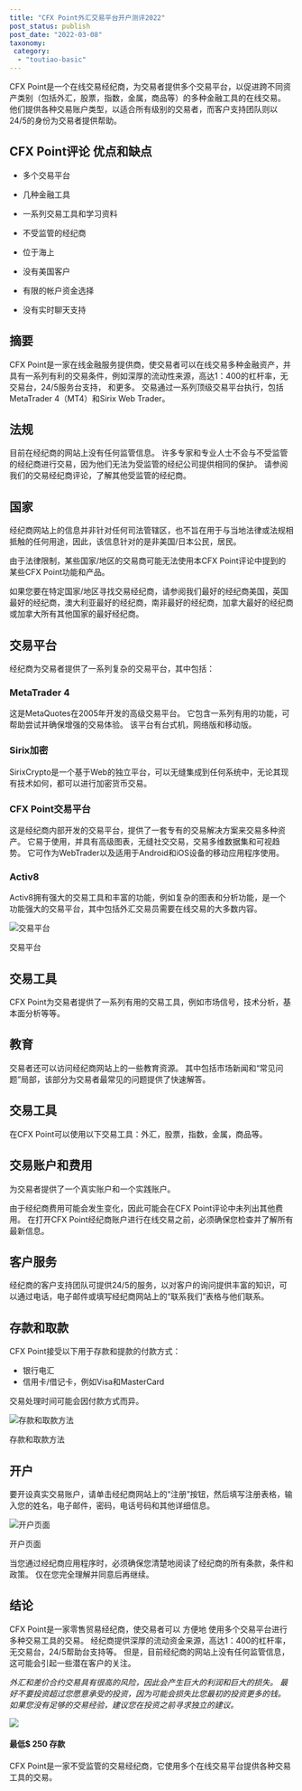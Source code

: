 ```yaml
---
title: "CFX Point外汇交易平台开户测评2022"
post_status: publish
post_date: "2022-03-08"
taxonomy:
 category: 
  - "toutiao-basic"
---
```


CFX Point是一个在线交易经纪商，为交易者提供多个交易平台，以促进跨不同资产类别（包括外汇，股票，指数，金属，商品等）的多种金融工具的在线交易。 他们提供各种交易账户类型，以适合所有级别的交易者，而客户支持团队则以24/5的身份为交易者提供帮助。

## CFX Point评论 优点和缺点

- 多个交易平台
    
- 几种金融工具
    
- 一系列交易工具和学习资料
    
- 不受监管的经纪商
    
- 位于海上
    
- 没有美国客户
    
- 有限的帐户资金选择
    
- 没有实时聊天支持
    

## 摘要

CFX Point是一家在线金融服务提供商，使交易者可以在线交易多种金融资产，并具有一系列有利的交易条件，例如深厚的流动性来源，高达1：400的杠杆率，无交易台，24/5服务台支持， 和更多。 交易通过一系列顶级交易平台执行，包括MetaTrader 4（MT4）和Sirix Web Trader。

## 法规

目前在经纪商的网站上没有任何监管信息。 许多专家和专业人士不会与不受监管的经纪商进行交易，因为他们无法为受监管的经纪公司提供相同的保护。 请参阅我们的交易经纪商评论，了解其他受监管的经纪商。

## 国家

经纪商网站上的信息并非针对任何司法管辖区，也不旨在用于与当地法律或法规相抵触的任何用途，因此，该信息针对的是非美国/日本公民，居民。

由于法律限制，某些国家/地区的交易商可能无法使用本CFX Point评论中提到的某些CFX Point功能和产品。

如果您要在特定国家/地区寻找交易经纪商，请参阅我们最好的经纪商美国，英国最好的经纪商，澳大利亚最好的经纪商，南非最好的经纪商，加拿大最好的经纪商或加拿大所有其他国家的最好经纪商。

## 交易平台

经纪商为交易者提供了一系列复杂的交易平台，其中包括：

### MetaTrader 4

这是MetaQuotes在2005年开发的高级交易平台。 它包含一系列有用的功能，可帮助尝试并确保增强的交易体验。 该平台有台式机，网络版和移动版。

### Sirix加密

SirixCrypto是一个基于Web的独立平台，可以无缝集成到任何系统中，无论其现有技术如何，都可以进行加密货币交易。

### CFX Point交易平台

这是经纪商内部开发的交易平台，提供了一套专有的交易解决方案来交易多种资产。 它易于使用，并具有高级图表，无缝社交交易，交易多维数据集和可视趋势。 它可作为WebTrader以及适用于Android和iOS设备的移动应用程序使用。

### Activ8

Activ8拥有强大的交易工具和丰富的功能，例如复杂的图表和分析功能，是一个功能强大的交易平台，其中包括外汇交易员需要在线交易的大多数内容。

![交易平台](https://cdn.fendou.la/funstoutiao/2020/11/CFX-Point-Review-Trading-Platform-.jpg "交易平台")

交易平台

## 交易工具

CFX Point为交易者提供了一系列有用的交易工具，例如市场信号，技术分析，基本面分析等等。

## 教育

交易者还可以访问经纪商网站上的一些教育资源。 其中包括市场新闻和“常见问题”局部，该部分为交易者最常见的问题提供了快速解答。

## 交易工具

在CFX Point可以使用以下交易工具：外汇，股票，指数，金属，商品等。

## 交易账户和费用

为交易者提供了一个真实账户和一个实践账户。

由于经纪商费用可能会发生变化，因此可能会在CFX Point评论中未列出其他费用。 在打开CFX Point经纪商账户进行在线交易之前，必须确保您检查并了解所有最新信息。

## 客户服务

经纪商的客户支持团队可提供24/5的服务，以对客户的询问提供丰富的知识，可以通过电话，电子邮件或填写经纪商网站上的“联系我们”表格与他们联系。

## 存款和取款

CFX Point接受以下用于存款和提款的付款方式：

- 银行电汇
- 信用卡/借记卡，例如Visa和MasterCard

交易处理时间可能会因付款方式而异。

![存款和取款方法](https://cdn.fendou.la/funstoutiao/2020/11/CFX-Point-Review-Deposit-and-Withdrawal-Methods-1024x421.jpg "存款和提款方法")

存款和取款方法

## 开户

要开设真实交易账户，请单击经纪商网站上的“注册”按钮，然后填写注册表格，输入您的姓名，电子邮件，密码，电话号码和其他详细信息。

![开户页面](https://cdn.fendou.la/funstoutiao/2020/11/CFX-Point-Review-Account-Opening-Page-332x1024.jpg "开户页面")

开户页面

当您通过经纪商应用程序时，必须确保您清楚地阅读了经纪商的所有条款，条件和政策。 仅在您完全理解并同意后再继续。

## 结论

CFX Point是一家零售贸易经纪商，使交易者可以 方便地 使用多个交易平台进行多种交易工具的交易。 经纪商提供深厚的流动资金来源，高达1：400的杠杆率，无交易台，24/5帮助台支持等。 但是，目前经纪商的网站上没有任何监管信息，这可能会引起一些潜在客户的关注。

_外汇和差价合约交易具有很高的风险，因此会产生巨大的利润和巨大的损失。 最好不要投资超过您愿意承受的投资，因为可能会损失比您最初的投资更多的钱。 如果您没有足够的交易经验，建议您在投资之前寻求独立的建议。_

![](https://cdn.fendou.la/funstoutiao/2020/11/CFX-Point-Logo.png)

#### **最低$ 250** 存款

CFX Point是一家不受监管的交易经纪商，它使用多个在线交易平台提供各种交易工具的交易。
